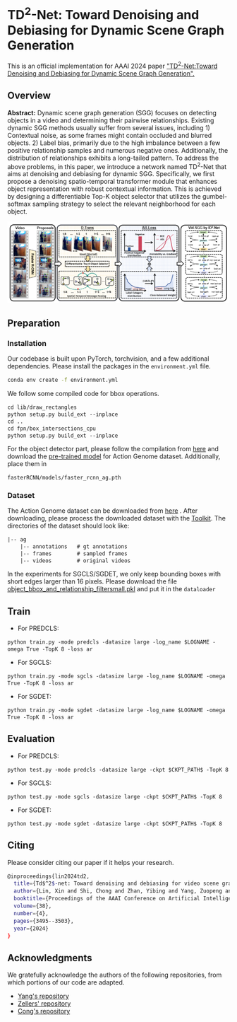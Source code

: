 # TD<sup>2</sup>-Net: Toward Denoising and Debiasing for Dynamic Scene Graph Generation
This is an official implementation for AAAI 2024 paper ["TD<sup>2</sup>-Net:Toward Denoising and Debiasing for Dynamic Scene Graph Generation".](https://arxiv.org/pdf/2401.12479)

## Overview
**Abstract:** Dynamic scene graph generation (SGG) focuses on detecting objects in a video and determining their pairwise relationships. Existing dynamic SGG methods usually suffer from several issues, including 1) Contextual noise, as some frames might contain occluded and blurred objects. 2) Label bias, primarily due to the high imbalance between a few positive relationship samples and numerous negative ones. Additionally, the distribution of relationships exhibits a long-tailed pattern. To address the above problems, in this paper, we introduce a network named TD<sup>2</sup>-Net that aims at denoising and debiasing for dynamic SGG. Specifically, we first propose a denoising spatio-temporal transformer module that enhances object representation with robust contextual information. This is achieved by designing a differentiable Top-K object selector that utilizes the gumbel-softmax sampling strategy to select the relevant neighborhood for each object.

![GitHub Logo](/data/framework.png)

## Preparation

### Installation
Our codebase is built upon  PyTorch, torchvision, and a few additional dependencies. Please install the packages in the ```environment.yml``` file.

```bash
conda env create -f environment.yml
```


We follow some compiled code for bbox operations.

```
cd lib/draw_rectangles
python setup.py build_ext --inplace
cd ..
cd fpn/box_intersections_cpu
python setup.py build_ext --inplace
```
For the object detector part, please follow the compilation from [here](https://github.com/jwyang/faster-rcnn.pytorch) and download the [pre-trained model](https://drive.google.com/file/d/1-u930Pk0JYz3ivS6V_HNTM1D5AxmN5Bs/view?usp=sharing) for Action Genome dataset. Additionally, place them in
```
fasterRCNN/models/faster_rcnn_ag.pth
```

### Dataset
The Action Genome dataset can be downloaded from [here](https://www.actiongenome.org/#download) . After downloading, please process the downloaded dataset with the [Toolkit](https://github.com/JingweiJ/ActionGenome). The directories of the dataset should look like:
```
|-- ag
    |-- annotations   # gt annotations
    |-- frames        # sampled frames
    |-- videos        # original videos
```
 In the experiments for SGCLS/SGDET, we only keep bounding boxes with short edges larger than 16 pixels. Please download the file [object_bbox_and_relationship_filtersmall.pkl](https://drive.google.com/file/d/19BkAwjCw5ByyGyZjFo174Oc3Ud56fkaT/view?usp=sharing) and put it in the ```dataloader```


## Train
+ For PREDCLS: 
```
python train.py -mode predcls -datasize large -log_name $LOGNAME -omega True -TopK 8 -loss ar
```

+ For SGCLS: 
```
python train.py -mode sgcls -datasize large -log_name $LOGNAME -omega True -TopK 8 -loss ar
```
+ For SGDET: 
```
python train.py -mode sgdet -datasize large -log_name $LOGNAME -omega True -TopK 8 -loss ar
```

## Evaluation
<!-- [Trained Models]-->

+ For PREDCLS: 
```
python test.py -mode predcls -datasize large -ckpt $CKPT_PATH$ -TopK 8   
```

+ For SGCLS: 
```
python test.py -mode sgcls -datasize large -ckpt $CKPT_PATH$ -TopK 8  
```
+ For SGDET: 
```
python test.py -mode sgdet -datasize large -ckpt $CKPT_PATH$ -TopK 8
```

## Citing
Please consider citing our paper if it helps your research.
```bash
@inproceedings{lin2024td2,
  title={Td$^2$-net: Toward denoising and debiasing for video scene graph generation},
  author={Lin, Xin and Shi, Chong and Zhan, Yibing and Yang, Zuopeng and Wu, Yaqi and Tao, Dacheng},
  booktitle={Proceedings of the AAAI Conference on Artificial Intelligence},
  volume={38},
  number={4},
  pages={3495--3503},
  year={2024}
}
```

## Acknowledgments 
We gratefully acknowledge the authors of the following repositories, from which portions of our code are adapted.
+ [Yang's repository](https://github.com/jwyang/faster-rcnn.pytorch)
+ [Zellers' repository](https://github.com/rowanz/neural-motifs) 
+ [Cong's repository](https://github.com/yrcong/STTran.git)

